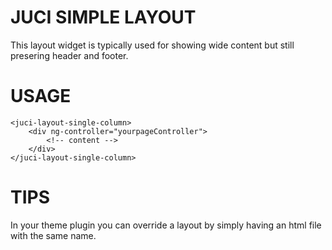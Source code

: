 JUCI SIMPLE LAYOUT
==================

This layout widget is typically used for showing wide content but still presering header and footer. 

USAGE
=====

	<juci-layout-single-column>
		<div ng-controller="yourpageController">
			<!-- content -->
		</div>
	</juci-layout-single-column>

TIPS
====

In your theme plugin you can override a layout by simply having an html file with the same name.  

